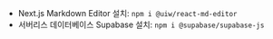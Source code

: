 -   Next.js Markdown Editor 설치: `npm i @uiw/react-md-editor`
-   서버리스 데이터베이스 Supabase 설치: `npm i @supabase/supabase-js`
